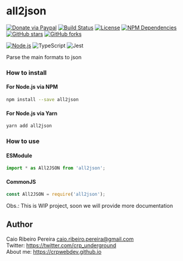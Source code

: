 # all2json

[![Donate via Paypal](https://img.shields.io/badge/donate-paypal-blue)](https://www.paypal.com/cgi-bin/webscr?cmd=_s-xclick&hosted_button_id=L8MUNAKECUULY&source=url) [![Build Status](https://github.com/caio-ribeiro-pereira/all2json/actions/workflows/ci.yml/badge.svg)](https://github.com/caio-ribeiro-pereira/all2json/actions) [![License](https://img.shields.io/github/license/caio-ribeiro-pereira/all2json)](https://raw.githubusercontent.com/caio-ribeiro-pereira/all2json/main/LICENSE) [![NPM Dependencies](https://badgen.net/npm/dependents/all2json)](https://www.npmjs.com/package/all2json) [![GitHub stars](https://img.shields.io/github/stars/caio-ribeiro-pereira/all2json)](https://github.com/caio-ribeiro-pereira/all2json) [![GitHub forks](https://img.shields.io/github/forks/caio-ribeiro-pereira/all2json)](https://github.com/caio-ribeiro-pereira/all2json)


[![Node.js](https://img.shields.io/badge/Node.js-339933?style=for-the-badge&logo=nodedotjs&logoColor=white)](https://www.npmjs.com/package/all2json) ![TypeScript](https://img.shields.io/badge/TypeScript-007ACC?style=for-the-badge&logo=typescript&logoColor=white) ![Jest](https://img.shields.io/badge/Jest-C21325?style=for-the-badge&logo=jest&logoColor=white)

Parse the main formats to json

### How to install

#### For Node.js via NPM
``` bash
npm install --save all2json
```

#### For Node.js via Yarn
``` bash
yarn add all2json
```

### How to use

#### ESModule

``` javascript
import * as All2JSON from 'all2json';
```

#### CommonJS

``` javascript
const All2JSON = require('all2json');
```

Obs.: This is WIP project, soon we will provide more documentation

## Author

Caio Ribeiro Pereira <caio.ribeiro.pereira@gmail.com>  
Twitter: <https://twitter.com/crp_underground>  
About me: <https://crpwebdev.github.io>
